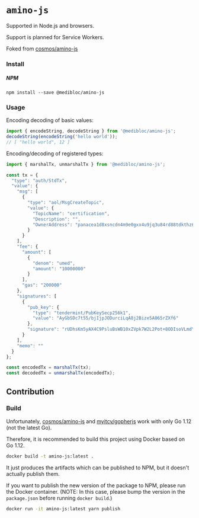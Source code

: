 # `amino-js`

Supported in Node.js and browsers.

Support is planned for Service Workers.

Foked from [cosmos/amino-js](https://github.com/cosmos/amino-js)

### Install

##### NPM
```shell
npm install --save @medibloc/amino-js
```

### Usage

Encoding decoding of basic values:
```js
import { encodeString, decodeString } from '@medibloc/amino-js';
decodeString(encodeString('hello world'));
// [ "hello world", 12 ]
```

Encoding/decoding of registered types:
```js
import { marshalTx, unmarshalTx } from '@medibloc/amino-js';

const tx = {
  "type": "auth/StdTx",
  "value": {
    "msg": [
      {
        "type": "aol/MsgCreateTopic",
        "value": {
          "TopicName": "certification",
          "Description": "",
          "OwnerAddress": "panacea1d8xsncdn4m9e0gxx4u9jq3u84rd88tdkthz6pu"
        }
      }
    ],
    "fee": {
      "amount": [
        {
          "denom": "umed",
          "amount": "10000000"
        }
      ],
      "gas": "200000"
    },
    "signatures": [
      {
        "pub_key": {
          "type": "tendermint/PubKeySecp256k1",
          "value": "AyGbSDc7t55/bjIjpJODurciLqA8j2Bize5A065rZXf6"
        },
        "signature": "rUDhsKm5yAX4C9PsluBsWB10xZVpk7W2L2Pot+8ODIsoVLmdYnnng+Dxy8eji7angvtDPC7/8cqvQ9S5wUR+8Q=="
      }
    ],
    "memo": ""
  }
};

const encodedTx = marshalTx(tx);
const decodedTx = unmarshalTx(encodedTx);
```

## Contribution

### Build

Unfortunately, [cosmos/amino-js](https://github.com/cosmos/amino-js) and [myitcv/gopherjs](https://github.com/myitcv/gopherjs) work with only Go 1.12 (not the latest Go).

Therefore, it is recommended to build this project using Docker based on Go 1.12.
```bash
docker build -t amino-js:latest .
```
It just produces the artifacts which can be published to NPM, but it doesn't actually publish them.

If you want to publish the new version of the package to NPM, please run the Docker container.
(NOTE: In this case, please bump the version in the `package.json` before running `docker build`.)
```bash
docker run -it amino-js:latest yarn publish
```
